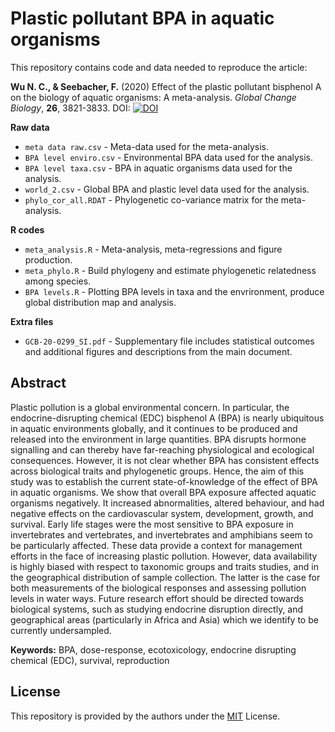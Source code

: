 # Plastic pollutant BPA in aquatic organisms

This repository contains code and data needed to reproduce the article:

**Wu N. C., & Seebacher, F.** (2020) Effect of the plastic pollutant bisphenol A on the biology of aquatic organisms: A meta-analysis. *Global Change Biology*, **26**, 3821-3833. DOI:
[![DOI](https://zenodo.org/badge/DOI/10.1111/gcb.15127.svg)](https://doi.org/10.1111/gcb.15127)

**Raw data**
- `meta data raw.csv`    - Meta-data used for the meta-analysis.
- `BPA level enviro.csv` - Environmental BPA data used for the analysis.
- `BPA level taxa.csv`   - BPA in aquatic organisms data used for the analysis.
- `world_2.csv`          - Global BPA and plastic level data used for the analysis.
- `phylo_cor_all.RDAT`   - Phylogenetic co-variance matrix for the meta-analysis.

**R codes**
- `meta_analysis.R` - Meta-analysis, meta-regressions and figure production.
- `meta_phylo.R`    - Build phylogeny and estimate phylogenetic relatedness among species.
- `BPA levels.R`    - Plotting BPA levels in taxa and the envrironment, produce global distribution map and analysis.

**Extra files**
- `GCB-20-0299_SI.pdf` - Supplementary file includes statistical outcomes and additional figures and descriptions from the main document.

## Abstract
Plastic pollution is a global environmental concern. In particular, the endocrine-disrupting chemical (EDC) bisphenol A (BPA) is nearly ubiquitous in aquatic environments globally, and it continues to be produced and released into the environment in large quantities. BPA disrupts hormone signalling and can thereby have far-reaching physiological and ecological consequences. However, it is not clear whether BPA has consistent effects across biological traits and phylogenetic groups. Hence, the aim of this study was to establish the current state-of-knowledge of the effect of BPA in aquatic organisms. We show that overall BPA exposure affected aquatic organisms negatively. It increased abnormalities, altered behaviour, and had negative effects on the cardiovascular system, development, growth, and survival. Early life stages were the most sensitive to BPA exposure in invertebrates and vertebrates, and invertebrates and amphibians seem to be particularly affected. These data provide a context for management efforts in the face of increasing plastic pollution. However, data availability is highly biased with respect to taxonomic groups and traits studies, and in the geographical distribution of sample collection. The latter is the case for both measurements of the biological responses and assessing pollution levels in water ways. Future research effort should be directed towards biological systems, such as studying endocrine disruption directly, and geographical areas (particularly in Africa and Asia) which we identify to be currently undersampled.

**Keywords:** BPA, dose-response, ecotoxicology, endocrine disrupting chemical (EDC), survival, reproduction

## License
This repository is provided by the authors under the [MIT](https://opensource.org/licenses/MIT) License.

